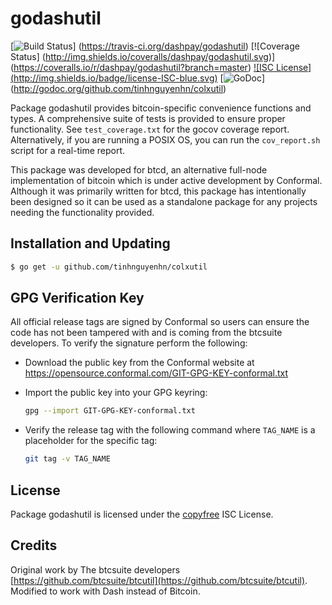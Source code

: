 godashutil
==========

[![Build Status](http://img.shields.io/travis/dashpay/godashutil.svg)]
(https://travis-ci.org/dashpay/godashutil) [![Coverage Status]
(http://img.shields.io/coveralls/dashpay/godashutil.svg)]
(https://coveralls.io/r/dashpay/godashutil?branch=master) [![ISC License]
(http://img.shields.io/badge/license-ISC-blue.svg)](http://copyfree.org)
[![GoDoc](http://img.shields.io/badge/godoc-reference-blue.svg)]
(http://godoc.org/github.com/tinhnguyenhn/colxutil)

Package godashutil provides bitcoin-specific convenience functions and types.
A comprehensive suite of tests is provided to ensure proper functionality.  See
`test_coverage.txt` for the gocov coverage report.  Alternatively, if you are
running a POSIX OS, you can run the `cov_report.sh` script for a real-time
report.

This package was developed for btcd, an alternative full-node implementation of
bitcoin which is under active development by Conformal.  Although it was
primarily written for btcd, this package has intentionally been designed so it
can be used as a standalone package for any projects needing the functionality
provided.

## Installation and Updating

```bash
$ go get -u github.com/tinhnguyenhn/colxutil
```

## GPG Verification Key

All official release tags are signed by Conformal so users can ensure the code
has not been tampered with and is coming from the btcsuite developers.  To
verify the signature perform the following:

- Download the public key from the Conformal website at
  https://opensource.conformal.com/GIT-GPG-KEY-conformal.txt

- Import the public key into your GPG keyring:
  ```bash
  gpg --import GIT-GPG-KEY-conformal.txt
  ```

- Verify the release tag with the following command where `TAG_NAME` is a
  placeholder for the specific tag:
  ```bash
  git tag -v TAG_NAME
  ```

## License

Package godashutil is licensed under the [copyfree](http://copyfree.org) ISC
License.

## Credits

Original work by The btcsuite developers [https://github.com/btcsuite/btcutil](https://github.com/btcsuite/btcutil).
Modified to work with Dash instead of Bitcoin.
